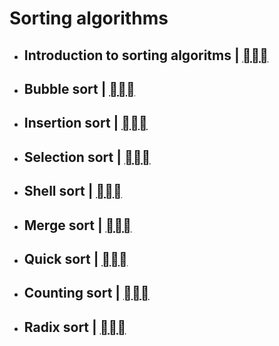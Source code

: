 # Sorting algorithms

- ## Introduction to sorting algoritms | [](topics/intro/README.md)
- ## Bubble sort | [](topics/bubble_sort/README.md)
- ## Insertion sort | [](topics/insertion_sort/README.md)
- ## Selection sort | [](topics/selection_sort/README.md)
- ## Shell sort | [](topics/shell_sort/README.md)
- ## Merge sort | [](topics/merge_sort/README.md)
- ## Quick sort | [](topics/quick_sort/README.md)
- ## Counting sort | [](topics/counting_sort/README.md)
- ## Radix sort | [](topics/radix_sort/README.md)